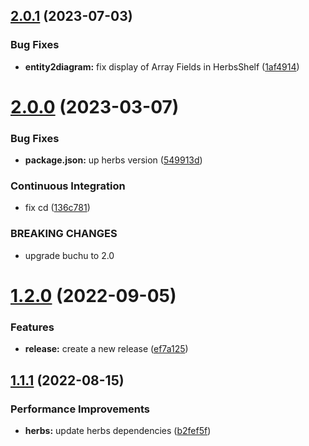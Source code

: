 ## [2.0.1](https://github.com/herbsjs/herbs2mermaid/compare/v2.0.0...v2.0.1) (2023-07-03)


### Bug Fixes

* **entity2diagram:** fix display of Array Fields in HerbsShelf ([1af4914](https://github.com/herbsjs/herbs2mermaid/commit/1af491488ee2cc3f595e9dcef6f8feb707a11b4a))

# [2.0.0](https://github.com/herbsjs/herbs2mermaid/compare/v1.2.0...v2.0.0) (2023-03-07)


### Bug Fixes

* **package.json:** up herbs version ([549913d](https://github.com/herbsjs/herbs2mermaid/commit/549913dd516f420b0795714a693357e256be5f79))


### Continuous Integration

* fix cd ([136c781](https://github.com/herbsjs/herbs2mermaid/commit/136c7813f40938cc00e0f4f24fbe2e4c20c35c7d))


### BREAKING CHANGES

* upgrade buchu to 2.0

# [1.2.0](https://github.com/herbsjs/herbs2mermaid/compare/v1.1.1...v1.2.0) (2022-09-05)


### Features

* **release:** create a new release ([ef7a125](https://github.com/herbsjs/herbs2mermaid/commit/ef7a12544353372f8bf4b410f690ade0c0dfa410))

## [1.1.1](https://github.com/herbsjs/herbs2mermaid/compare/v1.1.0...v1.1.1) (2022-08-15)


### Performance Improvements

* **herbs:** update herbs dependencies ([b2fef5f](https://github.com/herbsjs/herbs2mermaid/commit/b2fef5fcbc2eb546f9cfd4975641b2d1ffd38a34))

